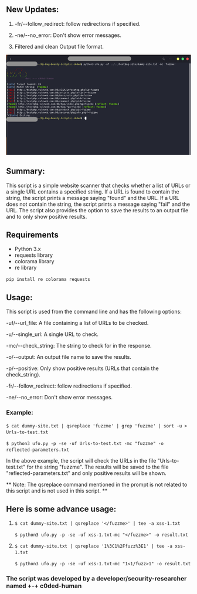 ## New Updates:
1. -fr/--follow_redirect: follow redirections if specified.

2. -ne/--no_error: Don't show error messages.

3. Filtered and clean Output file format.

![Sample image](https://github.com/c0ded-human/bugbounty/blob/main/find-reflected-Xss/sample.png)



## Summary:

This script is a simple website scanner that checks whether a list of URLs or a single URL contains a specified string. If a URL is found to contain the string, the script prints a message saying "found" and the URL. If a URL does not contain the string, the script prints a message saying "fail" and the URL. The script also provides the option to save the results to an output file and to only show positive results.

## Requirements
* Python 3.x
* requests library
* colorama library
* re library 

`` pip install re colorama requests  ``
## Usage:

This script is used from the command line and has the following options:

-uf/--url_file: A file containing a list of URLs to be checked.

-u/--single_url: A single URL to check.

-mc/--check_string: The string to check for in the response.

-o/--output: An output file name to save the results.

-p/--positive: Only show positive results (URLs that contain the check_string).

-fr/--follow_redirect: follow redirections if specified.

-ne/--no_error: Don't show error messages.

### Example:

```$ cat dummy-site.txt | qsreplace 'fuzzme' | grep 'fuzzme' | sort -u > Urls-to-test.txt```

```$ python3 ufo.py -p -se -uf Urls-to-test.txt -mc "fuzzme" -o reflected-parameters.txt```

In the above example, the script will check the URLs in the file "Urls-to-test.txt" for the string "fuzzme". The results will be saved to the file "reflected-parameters.txt" and only positive results will be shown.

** Note: The qsreplace command mentioned in the prompt is not related to this script and is not used in this script. **

## Here is some advance usage:

1. ```$ cat dummy-site.txt | qsreplace '</fuzzme>' | tee -a xss-1.txt```

   ```$ python3 ufo.py -p -se -uf xss-1.txt-mc "</fuzzme>" -o result.txt```
   
2. ```$ cat dummy-site.txt | qsreplace '1%3C1%2Ffuzz%3E1' | tee -a xss-1.txt```
     
   ```$ python3 ufo.py -p -se -uf xss-1.txt-mc "1<1/fuzz>1" -o result.txt```


### The script was developed by a developer/security-researcher named +-+ c0ded-human 



